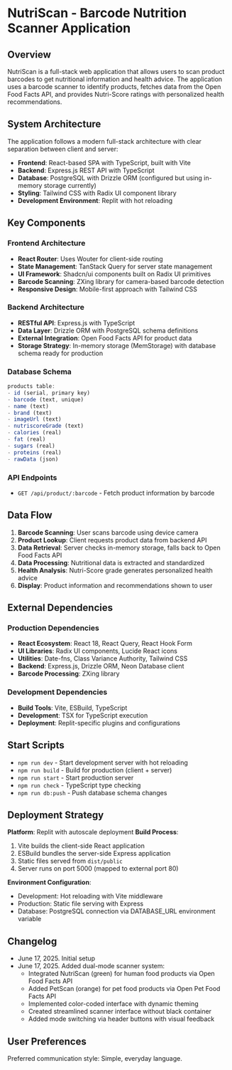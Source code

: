 # NutriScan - Barcode Nutrition Scanner Application

## Overview

NutriScan is a full-stack web application that allows users to scan product barcodes to get nutritional information and health advice. The application uses a barcode scanner to identify products, fetches data from the Open Food Facts API, and provides Nutri-Score ratings with personalized health recommendations.

## System Architecture

The application follows a modern full-stack architecture with clear separation between client and server:

- **Frontend**: React-based SPA with TypeScript, built with Vite
- **Backend**: Express.js REST API with TypeScript
- **Database**: PostgreSQL with Drizzle ORM (configured but using in-memory storage currently)
- **Styling**: Tailwind CSS with Radix UI component library
- **Development Environment**: Replit with hot reloading

## Key Components

### Frontend Architecture
- **React Router**: Uses Wouter for client-side routing
- **State Management**: TanStack Query for server state management
- **UI Framework**: Shadcn/ui components built on Radix UI primitives
- **Barcode Scanning**: ZXing library for camera-based barcode detection
- **Responsive Design**: Mobile-first approach with Tailwind CSS

### Backend Architecture
- **RESTful API**: Express.js with TypeScript
- **Data Layer**: Drizzle ORM with PostgreSQL schema definitions
- **External Integration**: Open Food Facts API for product data
- **Storage Strategy**: In-memory storage (MemStorage) with database schema ready for production

### Database Schema
```typescript
products table:
- id (serial, primary key)
- barcode (text, unique)
- name (text)
- brand (text)
- imageUrl (text)
- nutriscoreGrade (text)
- calories (real)
- fat (real) 
- sugars (real)
- proteins (real)
- rawData (json)
```

### API Endpoints
- `GET /api/product/:barcode` - Fetch product information by barcode

## Data Flow

1. **Barcode Scanning**: User scans barcode using device camera
2. **Product Lookup**: Client requests product data from backend API
3. **Data Retrieval**: Server checks in-memory storage, falls back to Open Food Facts API
4. **Data Processing**: Nutritional data is extracted and standardized
5. **Health Analysis**: Nutri-Score grade generates personalized health advice
6. **Display**: Product information and recommendations shown to user

## External Dependencies

### Production Dependencies
- **React Ecosystem**: React 18, React Query, React Hook Form
- **UI Libraries**: Radix UI components, Lucide React icons
- **Utilities**: Date-fns, Class Variance Authority, Tailwind CSS
- **Backend**: Express.js, Drizzle ORM, Neon Database client
- **Barcode Processing**: ZXing library

### Development Dependencies
- **Build Tools**: Vite, ESBuild, TypeScript
- **Development**: TSX for TypeScript execution
- **Deployment**: Replit-specific plugins and configurations

## Start Scripts

- `npm run dev` - Start development server with hot reloading
- `npm run build` - Build for production (client + server)
- `npm run start` - Start production server
- `npm run check` - TypeScript type checking
- `npm run db:push` - Push database schema changes

## Deployment Strategy

**Platform**: Replit with autoscale deployment
**Build Process**: 
1. Vite builds the client-side React application
2. ESBuild bundles the server-side Express application
3. Static files served from `dist/public`
4. Server runs on port 5000 (mapped to external port 80)

**Environment Configuration**:
- Development: Hot reloading with Vite middleware
- Production: Static file serving with Express
- Database: PostgreSQL connection via DATABASE_URL environment variable

## Changelog

- June 17, 2025. Initial setup
- June 17, 2025. Added dual-mode scanner system:
  - Integrated NutriScan (green) for human food products via Open Food Facts API
  - Added PetScan (orange) for pet food products via Open Pet Food Facts API
  - Implemented color-coded interface with dynamic theming
  - Created streamlined scanner interface without black container
  - Added mode switching via header buttons with visual feedback

## User Preferences

Preferred communication style: Simple, everyday language.